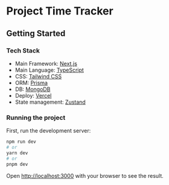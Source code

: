 # Project Time Tracker

## Getting Started

### Tech Stack

- Main Framework: [Next.js](https://nextjs.org/)
- Main Language: [TypeScript](https://www.typescriptlang.org/)
- CSS: [Tailwind CSS](https://tailwindcss.com/)
- ORM: [Prisma](https://www.prisma.io/)
- DB: [MongoDB](https://www.mongodb.com/)
- Deploy: [Vercel](https://vercel.com/)
- State management: [Zustand](https://docs.pmnd.rs/zustand/getting-started/introduction)


### Running the project

First, run the development server:

```bash
npm run dev
# or
yarn dev
# or
pnpm dev
```

Open [http://localhost:3000](http://localhost:3000) with your browser to see the result.

